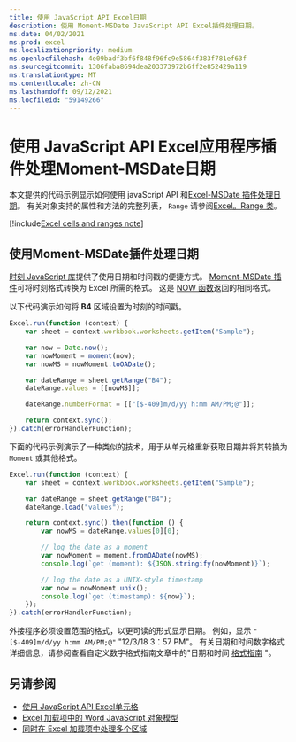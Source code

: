 ```yaml
---
title: 使用 JavaScript API Excel日期
description: 使用 Moment-MSDate JavaScript API Excel插件处理日期。
ms.date: 04/02/2021
ms.prod: excel
ms.localizationpriority: medium
ms.openlocfilehash: 4e09badf3bf6f848f96fc9e5864f383f781ef63f
ms.sourcegitcommit: 1306faba8694dea203373972b6ff2e852429a119
ms.translationtype: MT
ms.contentlocale: zh-CN
ms.lasthandoff: 09/12/2021
ms.locfileid: "59149266"
---
```

# <a name="work-with-dates-using-the-excel-javascript-api-and-the-moment-msdate-plug-in"></a>使用 JavaScript API Excel应用程序插件处理Moment-MSDate日期

本文提供的代码示例显示如何使用 javaScript API 和[Excel-MSDate 插件处理日期](https://www.npmjs.com/package/moment-msdate)。 有关对象支持的属性和方法的完整列表， `Range` 请参阅[Excel。Range 类](/javascript/api/excel/excel.range)。

[!include[Excel cells and ranges note](../includes/note-excel-cells-and-ranges.md)]

## <a name="use-the-moment-msdate-plug-in-to-work-with-dates"></a>使用Moment-MSDate插件处理日期

[时刻 JavaScript 库](https://momentjs.com/)提供了使用日期和时间戳的便捷方式。 [Moment-MSDate 插件](https://www.npmjs.com/package/moment-msdate)可将时刻格式转换为 Excel 所需的格式。 这是 [NOW 函数](https://support.microsoft.com/office/3337fd29-145a-4347-b2e6-20c904739c46)返回的相同格式。

以下代码演示如何将 **B4** 区域设置为时刻的时间戳。

```js
Excel.run(function (context) {
    var sheet = context.workbook.worksheets.getItem("Sample");

    var now = Date.now();
    var nowMoment = moment(now);
    var nowMS = nowMoment.toOADate();

    var dateRange = sheet.getRange("B4");
    dateRange.values = [[nowMS]];

    dateRange.numberFormat = [["[$-409]m/d/yy h:mm AM/PM;@"]];

    return context.sync();
}).catch(errorHandlerFunction);
```

下面的代码示例演示了一种类似的技术，用于从单元格重新获取日期并将其转换为 `Moment` 或其他格式。

```js
Excel.run(function (context) {
    var sheet = context.workbook.worksheets.getItem("Sample");

    var dateRange = sheet.getRange("B4");
    dateRange.load("values");

    return context.sync().then(function () {
        var nowMS = dateRange.values[0][0];

        // log the date as a moment
        var nowMoment = moment.fromOADate(nowMS);
        console.log(`get (moment): ${JSON.stringify(nowMoment)}`);

        // log the date as a UNIX-style timestamp
        var now = nowMoment.unix();
        console.log(`get (timestamp): ${now}`);
    });
}).catch(errorHandlerFunction);
```

外接程序必须设置范围的格式，以更可读的形式显示日期。 例如，显示 `"[$-409]m/d/yy h:mm AM/PM;@"` "12/3/18 3：57 PM"。 有关日期和时间数字格式详细信息，请参阅查看自定义数字格式指南文章中的"日期和时间 [格式指南](https://support.microsoft.com/office/c0a1d1fa-d3f4-4018-96b7-9c9354dd99f5) "。


## <a name="see-also"></a>另请参阅

- [使用 JavaScript API Excel单元格](excel-add-ins-cells.md)
- [Excel 加载项中的 Word JavaScript 对象模型](excel-add-ins-core-concepts.md)
- [ 同时在 Excel 加载项中处理多个区域 ](excel-add-ins-multiple-ranges.md)
